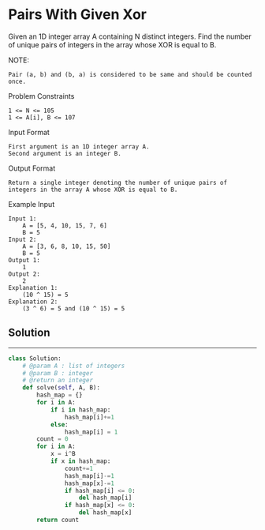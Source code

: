<h1>Pairs With Given Xor</h1>

<p>
Given an 1D integer array A containing N distinct integers.
Find the number of unique pairs of integers in the array whose XOR is equal to B.

NOTE:

    Pair (a, b) and (b, a) is considered to be same and should be counted once.


Problem Constraints
    
    1 <= N <= 105
    1 <= A[i], B <= 107
Input Format

    First argument is an 1D integer array A.
    Second argument is an integer B.
Output Format

    Return a single integer denoting the number of unique pairs of integers in the array A whose XOR is equal to B.
Example Input

    Input 1:
        A = [5, 4, 10, 15, 7, 6]
        B = 5
    Input 2:
        A = [3, 6, 8, 10, 15, 50]
        B = 5
    Output 1:
        1
    Output 2:
        2
    Explanation 1:
        (10 ^ 15) = 5
    Explanation 2:
        (3 ^ 6) = 5 and (10 ^ 15) = 5 
</p>

<h2>Solution</h2>

***

```python
class Solution:
    # @param A : list of integers
    # @param B : integer
    # @return an integer
    def solve(self, A, B):
        hash_map = {}
        for i in A:
            if i in hash_map:
                hash_map[i]+=1
            else:
                hash_map[i] = 1
        count = 0        
        for i in A:
            x = i^B
            if x in hash_map:
                count+=1
                hash_map[i]-=1
                hash_map[x]-=1
                if hash_map[i] <= 0:
                    del hash_map[i]
                if hash_map[x] <= 0:
                    del hash_map[x]
        return count
```